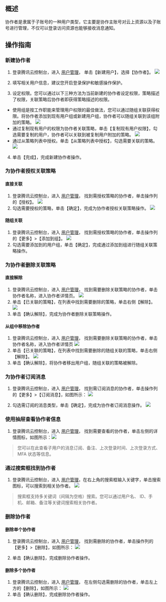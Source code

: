 ## 概述
协作者是隶属于子账号的一种用户类型，它主要是协作主账号对云上资源以及子账号进行管理，不仅可以登录访问资源也能够接收消息通知。

## 操作指南

### 新建协作者

1. 登录腾讯云控制台，进入 [用户管理](https://console.cloud.tencent.com/cam)， 单击【新建用户】，选择【协作者】。
![](https://main.qcloudimg.com/raw/8022190fc55f571c0cf42ba3bebce09b.png)

2. 填写相关用户信息，建议您开启登录保护和敏感操作保护。

3. 设定权限。您可以通过以下三种方法为当前新建的协作者设定权限，策略描述了权限，关联策略后协作者即获得策略描述的权限。
-  使用组是按工作职能来管理用户权限的最佳做法，您可以通过随组关联获得权限。将协作者添加到现有用户组或新建用户组，协作者可以随组关联到该组附加的策略。
![](https://main.qcloudimg.com/raw/4a6b738e3748aeecc50ed0623ecfd9eb.png)
-  通过复制现有用户的权限为协作者关联策略，单击【复制现有用户权限】，勾选需要复制的用户，协作者可以关联到被复制用户附加的策略。
![](https://main.qcloudimg.com/raw/908a5e4531f0b35b61f7d1db79638068.png)
-  通过从策略列表中授权。单击【从策略列表中授权】，勾选需要关联的策略。
 ![](https://main.qcloudimg.com/raw/82fc1abeb724a84eba9855022fc69bfe.png)
 
4. 单击【完成】，完成新建协作者操作。

### 为协作者授权关联策略

#### 直接关联
1. 登录腾讯云控制台，进入 [用户管理](https://console.cloud.tencent.com/cam)， 找到需授权策略的协作者，单击操作列的【授权】。
![](https://main.qcloudimg.com/raw/aa5e5efa2674742134ad0a100f43fc80.png)
2. 勾选需要授权的策略，单击【确定】，完成为协作者授权关联策略操作。
![](https://main.qcloudimg.com/raw/651a1c0e8181f64a34d597e2bcd48cdc.png)

#### 随组关联
1. 登录腾讯云控制台，进入 [用户管理](https://console.cloud.tencent.com/cam)， 找到需授权策略的协作者，单击操作列的【更多】>【添加到组】。
![](https://main.qcloudimg.com/raw/34ba527220e06d8344cd9dc4dbdd0441.png)
2. 勾选需要添加到的用户组，单击【确定】，完成通过添加到组进行随组关联策略操作。

### 为协作者删除关联策略
#### 直接解除
1. 登录腾讯云控制台，进入 [用户管理](https://console.cloud.tencent.com/cam)， 找到需要删除关联策略的协作者，单击协作者名称，进入协作者详情页。
![](https://main.qcloudimg.com/raw/2648266a7986476740ab2bef1006c091.png)
2. 单击【已关联的策略】，在列表中找到需要删除的策略，单击右侧【解除】。
![](https://main.qcloudimg.com/raw/70941b2c1281d828e7c5ca608ee462a3.png)
3. 单击【确认解除】，完成为协作者删除关联策略操作。

#### 从组中移除协作者
1. 登录腾讯云控制台，进入 [用户管理](https://console.cloud.tencent.com/cam)， 找到需要删除关联策略的协作者，单击协作者名称，进入协作者详情页
![](https://main.qcloudimg.com/raw/2648266a7986476740ab2bef1006c091.png)
2. 单击【已关联的策略】，在列表中找到需要删除的随组关联的策略，单击右侧【解除】。
![](https://main.qcloudimg.com/raw/c1566f7e4b28fd1eef8e401afb2996dc.png)
3. 单击【确认解除】，将协作者移出用户组，随组关联的策略被解除。

### 为协作者订阅消息
1. 登录腾讯云控制台，进入 [用户管理](https://console.cloud.tencent.com/cam)， 找到需订阅消息的协作者，单击操作列的【更多】>【订阅消息】，如图所示：
![](https://main.qcloudimg.com/raw/79139119ca274cea6f32148bad2c31df.png)

2. 勾选需订阅的消息类型，单击【确定】，完成为协作者订阅消息操作。
![](https://main.qcloudimg.com/raw/c527d42e456bbf72034f038fc1bad31c.png)

### 使用抽屉查看协作者信息
1. 登录腾讯云控制台，进入 [用户管理](https://console.cloud.tencent.com/cam)， 找到需要查看的协作者，单击左侧的详情图标，如图所示：![](https://main.qcloudimg.com/raw/24cd11e8ea5094e390938b68736ec9f6.png)
>您可以在此查看子用户的消息订阅、备注、上次登录时间、上次登录方式、MFA 状态等信息。

### 通过搜索框找到协作者
1. 登录腾讯云控制台，进入 [用户管理](https://console.cloud.tencent.com/cam)，在右上角的搜索框输入关键字，单击搜索图标，可以搜索到相关协作者。 
![](https://main.qcloudimg.com/raw/336d924fa1ed9fc07ecf4294a54729b8.png)
>搜索框支持多关键词（间隔为空格）搜索。您可以通过用户名、 ID、手机、邮箱、备注等关键词搜索相关协作者。


### 删除协作者
#### 删除单个协作者
1. 登录腾讯云控制台，进入 [用户管理](https://console.cloud.tencent.com/cam)， 找到需删除的协作者，单击操作列的【更多】>【删除】，如图所示：
![](https://main.qcloudimg.com/raw/dc58ed07235b00038f049d22b2bec191.png)

2. 单击【确认删除】，完成删除协作者操作。

#### 删除多个协作者
1. 登录腾讯云控制台，进入 [用户管理](https://console.cloud.tencent.com/cam)， 在左侧勾选需删除的协作者，单击左上方的【删除】，如图所示：
![](https://main.qcloudimg.com/raw/a274a4888c8e7c00cda091538445ec54.png)
2. 单击【确认删除】，完成删除协作者操作。

